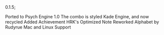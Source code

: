 0.1.5;

Ported to Psych Engine 1.0
The combo is styled Kade Engine, and now recycled
Added Achievement
HRK's Optimized Note
Reworked Alphabet by Rudyrue
Mac and Linux Support
